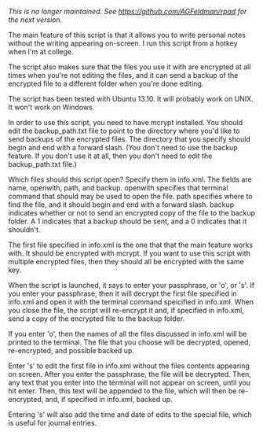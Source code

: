 *This is no longer maintained. See https://github.com/AGFeldman/rpad for the next version.* 

The main feature of this script is that it allows you to write personal notes without the writing appearing on-screen. I run this script from a hotkey when I'm at college.

The script also makes sure that the files you use it with are encrypted at all times when you're not editing the files, and it can send a backup of the encrypted file to a different folder when you're done editing.

The script has been tested with Ubuntu 13.10. It will probably work on UNIX. It won't work on Windows.

In order to use this script, you need to have mcrypt installed. You should
 edit the backup_path.txt file to point to the directory where you'd like to send backups of the encrypted files. The directory that you specify should begin and end with a forward slash. (You don't need to use the backup feature. If you don't use it at all, then you don't need to edit the backup_path.txt file.)

Which files should this script open? Specify them in info.xml. The fields are name, openwith, path, and backup. openwith specifies that terminal command that should may be used to open the file. path specifies where to find the file, and it should begin and end with a forward slash. backup indicates whether or not to send an encrypted copy of the file to the backup folder. A 1 indicates that a backup should be sent, and a 0 indicates that it shouldn't.

The first file specified in info.xml is the one that that the main feature works with. It should be encrypted with mcrypt. If you want to use this script with multiple encrypted files, then they should all be encrypted with the same key.

When the script is launched, it says to enter your passphrase, or 'o', or 's'. If you enter your passphrase, then it will decrypt the first file specified in info.xml and open it with the terminal command speicified in info.xml. When you close the file, the script will re-encrypt it and, if specified in info.xml, send a copy of the encrypted file to the backup folder.

If you enter 'o', then the names of all the files discussed in info.xml will be printed to the terminal. The file that you choose will be decrypted, opened, re-encrypted, and possible backed up.

Enter 's' to edit the first file in info.xml without the files contents appearing on screen. After you enter the passphrase, the file will be decrypted. Then, any text that you enter into the terminal will not appear on screen, until you hit enter. Then, this text will be appended to the file, which will then be re-encrypted, and, if specified in info.xml, backed up. 

Entering 's' will also add the time and date of edits to the special file, which is useful for journal entries.
